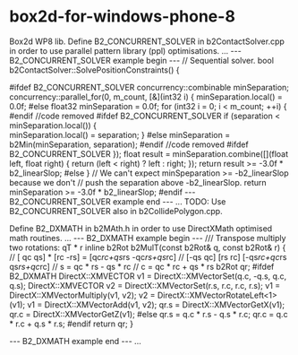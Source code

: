 # box2d-for-windows-phone-8
Box2d WP8 lib. 
Define B2_CONCURRENT_SOLVER in b2ContactSolver.cpp in order to use parallel pattern library (ppl) optimisations.
...
---  B2_CONCURRENT_SOLVER example begin ---
// Sequential solver.
bool b2ContactSolver::SolvePositionConstraints()
{
	
\#ifdef  B2_CONCURRENT_SOLVER
	concurrency::combinable<float> minSeparation;
	concurrency::parallel_for(0, m_count, [&](int32 i)
	{
		minSeparation.local() = 0.0f;
\#else
	float32 minSeparation = 0.0f;
	for (int32 i = 0; i < m_count; ++i)
	{
\#endif
//code removed
\#ifdef B2_CONCURRENT_SOLVER
			if (separation < minSeparation.local())
			{				
				minSeparation.local() = separation;
			}
\#else
			minSeparation = b2Min(minSeparation, separation);
\#endif
//code removed
\#ifdef B2_CONCURRENT_SOLVER
	});
	float result = minSeparation.combine([](float left, float right) { return (left < right) ? left : right; });
	return result >= -3.0f * b2_linearSlop;
\#else
	}
	// We can't expect minSpeparation >= -b2_linearSlop because we don't
	// push the separation above -b2_linearSlop.
	return minSeparation >= -3.0f * b2_linearSlop;
\#endif
---  B2_CONCURRENT_SOLVER example end ---
...
TODO: Use B2_CONCURRENT_SOLVER also in b2CollidePolygon.cpp.



Define B2_DXMATH in b2MAth.h in order to use DirectXMath optimised math routines.
...
--- B2_DXMATH example begin ---
/// Transpose multiply two rotations: qT * r
inline b2Rot b2MulT(const b2Rot& q, const b2Rot& r)
{
	// [ qc qs] * [rc -rs] = [qc*rc+qs*rs -qc*rs+qs*rc]
	// [-qs qc]   [rs  rc]   [-qs*rc+qc*rs qs*rs+qc*rc]
	// s = qc * rs - qs * rc
	// c = qc * rc + qs * rs
	b2Rot qr;
\#ifdef B2_DXMATH
	DirectX::XMVECTOR v1 = DirectX::XMVectorSet(q.c, -q.s, q.c, q.s);
	DirectX::XMVECTOR v2 = DirectX::XMVectorSet(r.s, r.c, r.c, r.s);
	v1 = DirectX::XMVectorMultiply(v1, v2);
	v2 = DirectX::XMVectorRotateLeft<1>(v1);
	v1 = DirectX::XMVectorAdd(v1, v2);
	qr.s = DirectX::XMVectorGetX(v1);
	qr.c = DirectX::XMVectorGetZ(v1);
\#else
	qr.s = q.c * r.s - q.s * r.c;
	qr.c = q.c * r.c + q.s * r.s;
\#endif
	return qr;
}

--- B2_DXMATH example end ---
...
